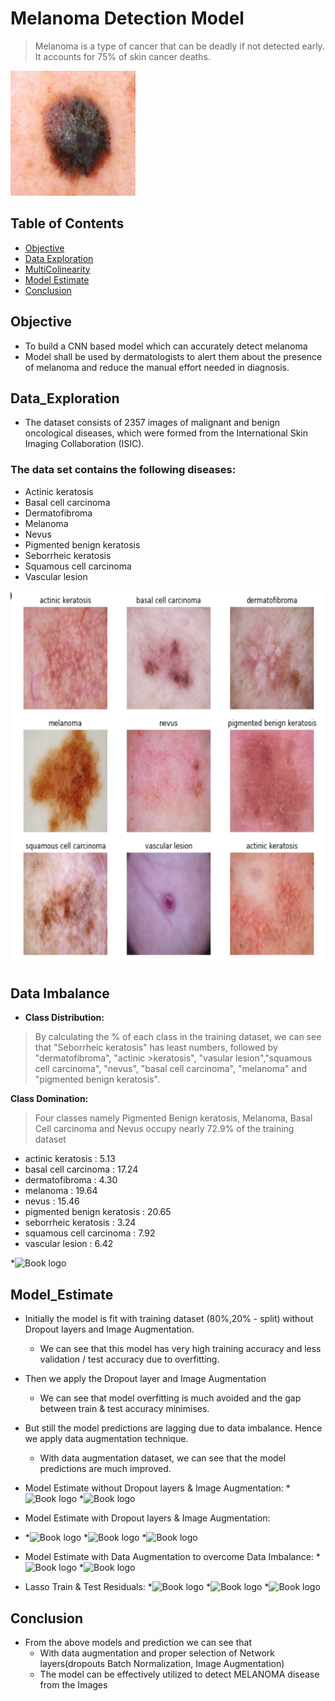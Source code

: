 # Melanoma Detection Model 
> Melanoma is a type of cancer that can be deadly if not detected early. It accounts for 75% of skin cancer deaths.  

<img src="mela.jpg" width="200" height="200">

## Table of Contents
* [Objective](#Objective)
* [Data Exploration](#Data_Exploration)
* [MultiColinearity](#Multicolinearity)
* [Model Estimate](#Model_Estimate)
* [Conclusion](#Conclusion)

<!-- You can include any other section that is pertinent to your problem -->

## Objective
- To build a CNN based model which can accurately detect melanoma
- Model shall be used by dermatologists to alert them about the presence of melanoma and reduce the manual effort needed in diagnosis.
<!-- You don't have to answer all the questions - just the ones relevant to your project. -->

## Data_Exploration
-  The dataset consists of 2357 images of malignant and benign oncological diseases, which were formed from the International Skin Imaging Collaboration (ISIC).

### The data set contains the following diseases:
* Actinic keratosis
* Basal cell carcinoma
* Dermatofibroma
* Melanoma
* Nevus
* Pigmented benign keratosis
* Seborrheic keratosis
* Squamous cell carcinoma
* Vascular lesion
<img src="skin_disease.PNG" width="600" height="600">

## Data Imbalance
- **Class Distribution:**
>By calculating the % of each class in the training dataset, we can see that "Seborrheic keratosis" has least numbers, followed by "dermatofibroma", "actinic >keratosis", "vasular lesion","squamous cell carcinoma", "nevus", "basal cell carcinoma", "melanoma" and "pigmented benign keratosis".

**Class Domination:**
>Four classes namely Pigmented Benign keratosis, Melanoma, Basal Cell carcinoma and Nevus occupy nearly 72.9% of the training dataset

- actinic keratosis 		    : 5.13
- basal cell carcinoma 		    : 17.24
- dermatofibroma 		        : 4.30
- melanoma 			            : 19.64
- nevus 				        : 15.46
- pigmented benign keratosis    : 20.65
- seborrheic keratosis 		    : 3.24
- squamous cell carcinoma 	    : 7.92
- vascular lesion 		        : 6.42

*![Book logo](/corr1.PNG)


## Model_Estimate
- Initially the model is fit with training dataset (80%,20% - split) without Dropout layers and Image Augmentation.
    - We can see that this model has very high training accuracy and less validation / test accuracy due to overfitting.
- Then we apply the Dropout layer and Image Augmentation
    - We can see that model overfitting is much avoided and the gap between train & test accuracy minimises.
- But still the model predictions are lagging due to data imbalance. Hence we apply data augmentation technique.
    - With data augmentation dataset, we can see that the model predictions are much improved.

- Model Estimate without Dropout layers & Image Augmentation:
*![Book logo](/ridgetr2.PNG)
*![Book logo](/ridgetst3.PNG)

- Model Estimate with Dropout layers & Image Augmentation:
- *![Book logo](/ridgetr1.PNG)
*![Book logo](/ridgetst1.PNG)
*![Book logo](/ridgetst2.PNG)

- Model Estimate with Data Augmentation to overcome Data Imbalance:
*![Book logo](/lassotr2.PNG)
*![Book logo](/lassotst3.PNG)
     
- Lasso Train & Test Residuals:
*![Book logo](/lassotr1.PNG)
*![Book logo](/lassotst1.PNG)
*![Book logo](/lassotst2.PNG)
  
## Conclusion
   -   From the above models and prediction we can see that 
        - With data augmentation and proper selection of Network layers(dropouts Batch Normalization, Image Augmentation)
        - The model can be effectively utilized to detect MELANOMA disease from the Images 
 
<!-- You don't have to answer all the questions - just the ones relevant to your project. -->
